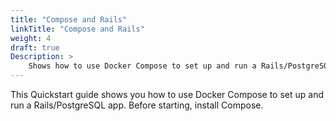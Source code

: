 ```yaml
---
title: "Compose and Rails"
linkTitle: "Compose and Rails"
weight: 4
draft: true
Description: >
    Shows how to use Docker Compose to set up and run a Rails/PostgreSQL app.
---
```


This Quickstart guide shows you how to use Docker Compose to set up and run a Rails/PostgreSQL app. Before starting, install Compose.

<!-- https://docs.docker.com/samples/rails/ -->
